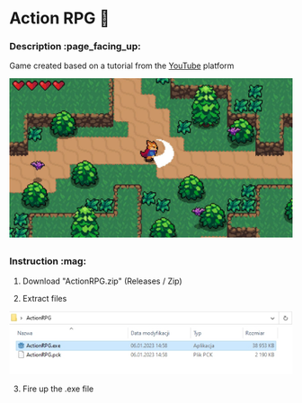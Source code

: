 <h1>Action RPG 🦊</h1>

<h3>Description :page_facing_up:</h3>

Game created based on a tutorial from the [YouTube](https://www.youtube.com/watch?v=mAbG8Oi-SvQ&list=PL9FzW-m48fn2SlrW0KoLT4n5egNdX-W9a&index=1&ab_channel=HeartBeast) platform

![Game Folder](./readme/image_02.jpg)

<h2></h2>
<h3>Instruction :mag:</h3>

1) Download "ActionRPG.zip" (Releases / Zip)

2) Extract files

![Game Folder](./readme/image_01.jpg)

3) Fire up the .exe file
